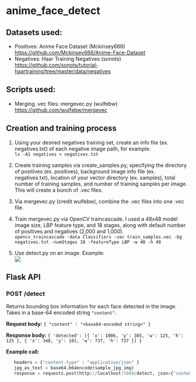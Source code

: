 # anime_face_detect

## Datasets used:
- Positives: Anime Face Dataset (Mckinsey666)  
https://github.com/Mckinsey666/Anime-Face-Dataset
- Negatives: Haar Training Negatives (sonots)  
https://github.com/sonots/tutorial-haartraining/tree/master/data/negatives

## Scripts used: 
- Merging .vec files: mergevec.py (wulfebw)  
https://github.com/wulfebw/mergevec

## Creation and training process
1. Using your desired negatives training set, create an info file (ex. negatives.txt) of each negative image path, for example:  
````ls -A1 negatives > negatives.txt````

2. Create training samples via create_samples.py, specifying the directory of positives (ex. positives), background image info file (ex. negatives.txt), location of your vector directory (ex. samples), total number of training samples, and number of training samples per image. This will create a bunch of .vec files.

3. Via mergevec.py (credit wulfebw), combine the .vec files into one .vec file.

4. Train mergevec.py via OpenCV traincascade. I used a 48x48 model image size, LBP feature type, and 18 stages, along with default number of positives and negatives (2,000 and 1,000).  
````opencv_traincascade -data Classifiers -vec train_samples.vec -bg negatives.txt -numStages 18 -featureType LBP -w 48 -h 48````

5. Use detect.py on an image. Example:  
![](img_show_1.png)

## Flask API
### POST /detect
Returns bounding box information for each face detected in the image. Takes in a base-64 encoded string `"content"`.

**Request body:** `{ "content" : "<base64-encoded string>" }`

**Response body:** `{ 'detected': [{ 'x': 1006, 'y': 305, 'w': 125, 'h': 125 }, { 'x': 348, 'y': 101, 'w': 737, 'h': 737 }] }`

**Example call:**  
  ```python
     headers = {"content-type" : "application/json" }
     jpg_as_text = base64.b64encode(sample_jpg_img)
     response = requests.post(http://localhost:5000/detect, json={"content" : jpg_as_text.decode("utf-8")}, headers=headers)
  ```
